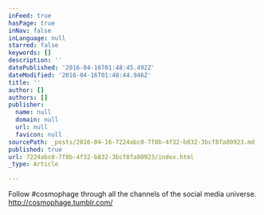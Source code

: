 ```yaml
---
inFeed: true
hasPage: true
inNav: false
inLanguage: null
starred: false
keywords: []
description: ''
datePublished: '2016-04-16T01:48:45.492Z'
dateModified: '2016-04-16T01:48:44.946Z'
title: ''
author: []
authors: []
publisher:
  name: null
  domain: null
  url: null
  favicon: null
sourcePath: _posts/2016-04-16-7224abc0-7f0b-4f32-b832-3bcf8fa80923.md
published: true
url: 7224abc0-7f0b-4f32-b832-3bcf8fa80923/index.html
_type: Article

---
```

Follow \#cosmophage through all the channels of the social media universe. http://cosmophage.tumblr.com/